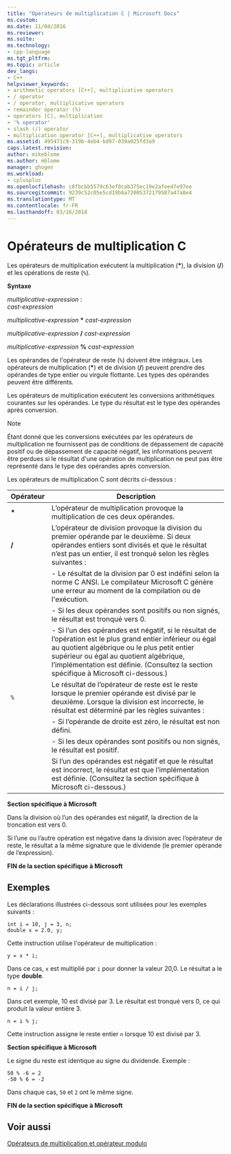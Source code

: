 ```yaml
---
title: "Opérateurs de multiplication C | Microsoft Docs"
ms.custom: 
ms.date: 11/04/2016
ms.reviewer: 
ms.suite: 
ms.technology:
- cpp-language
ms.tgt_pltfrm: 
ms.topic: article
dev_langs:
- C++
helpviewer_keywords:
- arithmetic operators [C++], multiplicative operators
- / operator
- / operator, multiplicative operators
- remainder operator (%)
- operators [C], multiplication
- '% operator'
- slash (/) operator
- multiplication operator [C++], multiplicative operators
ms.assetid: 495471c9-319b-4eb4-bd97-039a025fd3a9
caps.latest.revision: 
author: mikeblome
ms.author: mblome
manager: ghogen
ms.workload:
- cplusplus
ms.openlocfilehash: c8fbcbb5579c63ef0cab375ec19e2afee47e97ee
ms.sourcegitcommit: 9239c52c05e5cd19b6a72005372179587a47a8e4
ms.translationtype: MT
ms.contentlocale: fr-FR
ms.lasthandoff: 03/16/2018
---
```

# <a name="c-multiplicative-operators"></a>Opérateurs de multiplication C
Les opérateurs de multiplication exécutent la multiplication (**\***), la division (**/**) et les opérations de reste (`%`).  
  
 **Syntaxe**  
  
 *multiplicative-expression* :  
 *cast-expression*  
  
 *multiplicative-expression*  **\***  *cast-expression*  
  
 *multiplicative-expression*  **/**  *cast-expression*  
  
 *multiplicative-expression*  **%**  *cast-expression*  
  
 Les opérandes de l'opérateur de reste (`%`) doivent être intégraux. Les opérateurs de multiplication (**\***) et de division (**/**) peuvent prendre des opérandes de type entier ou virgule flottante. Les types des opérandes peuvent être différents.  
  
 Les opérateurs de multiplication exécutent les conversions arithmétiques courantes sur les opérandes. Le type du résultat est le type des opérandes après conversion.  
  
> [!NOTE]
>  Étant donné que les conversions exécutées par les opérateurs de multiplication ne fournissent pas de conditions de dépassement de capacité positif ou de dépassement de capacité négatif, les informations peuvent être perdues si le résultat d'une opération de multiplication ne peut pas être représenté dans le type des opérandes après conversion.  
  
 Les opérateurs de multiplication C sont décrits ci-dessous :  
  
|Opérateur|Description|  
|--------------|-----------------|  
|**\***|L’opérateur de multiplication provoque la multiplication de ces deux opérandes.|  
|**/**|L’opérateur de division provoque la division du premier opérande par le deuxième. Si deux opérandes entiers sont divisés et que le résultat n’est pas un entier, il est tronqué selon les règles suivantes :|  
||-   Le résultat de la division par 0 est indéfini selon la norme C ANSI. Le compilateur Microsoft C génère une erreur au moment de la compilation ou de l'exécution.|  
||-  Si les deux opérandes sont positifs ou non signés, le résultat est tronqué vers 0.|  
||-   Si l’un des opérandes est négatif, si le résultat de l’opération est le plus grand entier inférieur ou égal au quotient algébrique ou le plus petit entier supérieur ou égal au quotient algébrique, l’implémentation est définie. (Consultez la section spécifique à Microsoft ci-dessous.)|  
|`%`|Le résultat de l’opérateur de reste est le reste lorsque le premier opérande est divisé par le deuxième. Lorsque la division est incorrecte, le résultat est déterminé par les règles suivantes :|  
||-   Si l’opérande de droite est zéro, le résultat est non défini.|  
||-   Si les deux opérandes sont positifs ou non signés, le résultat est positif.|  
||Si l’un des opérandes est négatif et que le résultat est incorrect, le résultat est que l’implémentation est définie. (Consultez la section spécifique à Microsoft ci-dessous.)|  
  
 **Section spécifique à Microsoft**  
  
 Dans la division où l’un des opérandes est négatif, la direction de la troncation est vers 0.  
  
 Si l’une ou l’autre opération est négative dans la division avec l’opérateur de reste, le résultat a la même signature que le dividende (le premier opérande de l’expression).  
  
 **FIN de la section spécifique à Microsoft**  
  
## <a name="examples"></a>Exemples  
 Les déclarations illustrées ci-dessous sont utilisées pour les exemples suivants :  
  
```  
int i = 10, j = 3, n;  
double x = 2.0, y;  
```  
  
 Cette instruction utilise l'opérateur de multiplication :  
  
```  
y = x * i;  
```  
  
 Dans ce cas, `x` est multiplié par `i` pour donner la valeur 20,0. Le résultat a le type **double**.  
  
```  
n = i / j;  
```  
  
 Dans cet exemple, 10 est divisé par 3. Le résultat est tronqué vers 0, ce qui produit la valeur entière 3.  
  
```  
n = i % j;  
```  
  
 Cette instruction assigne le reste entier `n` lorsque 10 est divisé par 3.  
  
 **Section spécifique à Microsoft**  
  
 Le signe du reste est identique au signe du dividende. Exemple :  
  
```  
50 % -6 = 2  
-50 % 6 = -2  
```  
  
 Dans chaque cas, `50` et `2` ont le même signe.  
  
 **FIN de la section spécifique à Microsoft**  
  
## <a name="see-also"></a>Voir aussi  
 [Opérateurs de multiplication et opérateur modulo](../cpp/multiplicative-operators-and-the-modulus-operator.md)
